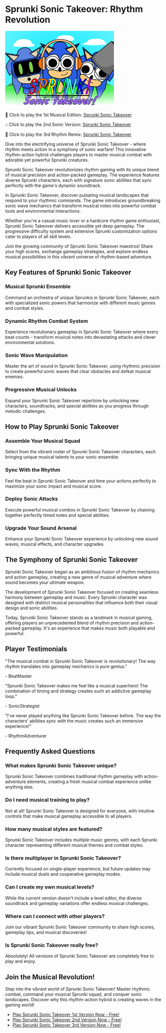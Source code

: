 # Sprunki Sonic Takeover: Rhythm Revolution

![Sprunki Sonic Takeover](https://raw.githubusercontent.com/sprunkiscrunkly/sprunki-sonic-takeover/refs/heads/main/sprunki-sonic-takeover.png "Sprunki Sonic Takeover")

🎵 Click to play the 1st Musical Edition: [Sprunki Sonic Takeover](https://sprunksters.com/sprunki-sonic-takeover/ "Sprunki Sonic Takeover")

🎶 Click to play the 2nd Sonic Version: [Sprunki Sonic Takeover](https://sprunkiscrunkly.com/sprunki-sonic-takeover/ "Sprunki Sonic Takeover")

🎼 Click to play the 3rd Rhythm Remix: [Sprunki Sonic Takeover](https://sprunkipyramixed.com/sprunki-sonic-takeover/ "Sprunki Sonic Takeover")

Dive into the electrifying universe of Sprunki Sonic Takeover - where rhythm meets action in a symphony of sonic warfare! This innovative rhythm-action hybrid challenges players to master musical combat with adorable yet powerful Sprunki creatures.

Sprunki Sonic Takeover revolutionizes rhythm gaming with its unique blend of musical precision and action-packed gameplay. The experience features diverse Sprunki characters, each with signature sonic abilities that sync perfectly with the game's dynamic soundtrack.

In Sprunki Sonic Takeover, discover pulsating musical landscapes that respond to your rhythmic commands. The game introduces groundbreaking sonic wave mechanics that transform musical notes into powerful combat tools and environmental interactions.

Whether you're a casual music lover or a hardcore rhythm game enthusiast, Sprunki Sonic Takeover delivers accessible yet deep gameplay. The progressive difficulty system and extensive Sprunki customization options cater to players of all skill levels.

Join the growing community of Sprunki Sonic Takeover maestros! Share your high scores, exchange gameplay strategies, and explore endless musical possibilities in this vibrant universe of rhythm-based adventure.

## Key Features of Sprunki Sonic Takeover

### Musical Sprunki Ensemble

Command an orchestra of unique Sprunkis in Sprunki Sonic Takeover, each with specialized sonic powers that harmonize with different music genres and combat styles.

### Dynamic Rhythm Combat System

Experience revolutionary gameplay in Sprunki Sonic Takeover where every beat counts - transform musical notes into devastating attacks and clever environmental solutions.

### Sonic Wave Manipulation

Master the art of sound in Sprunki Sonic Takeover, using rhythmic precision to create powerful sonic waves that clear obstacles and defeat musical enemies.

### Progressive Musical Unlocks

Expand your Sprunki Sonic Takeover repertoire by unlocking new characters, soundtracks, and special abilities as you progress through melodic challenges.

## How to Play Sprunki Sonic Takeover

### Assemble Your Musical Squad

Select from the vibrant roster of Sprunki Sonic Takeover characters, each bringing unique musical talents to your sonic ensemble.

### Sync With the Rhythm

Feel the beat in Sprunki Sonic Takeover and time your actions perfectly to maximize your sonic impact and musical score.

### Deploy Sonic Attacks

Execute powerful musical combos in Sprunki Sonic Takeover by chaining together perfectly timed notes and special abilities.

### Upgrade Your Sound Arsenal

Enhance your Sprunki Sonic Takeover experience by unlocking new sound waves, musical effects, and character upgrades.

## The Symphony of Sprunki Sonic Takeover

Sprunki Sonic Takeover began as an ambitious fusion of rhythm mechanics and action gameplay, creating a new genre of musical adventure where sound becomes your ultimate weapon.

The development of Sprunki Sonic Takeover focused on creating seamless harmony between gameplay and music. Every Sprunki character was designed with distinct musical personalities that influence both their visual design and sonic abilities.

Today, Sprunki Sonic Takeover stands as a landmark in musical gaming, offering players an unprecedented blend of rhythm precision and action-packed gameplay. It's an experience that makes music both playable and powerful.

## Player Testimonials

"The musical combat in Sprunki Sonic Takeover is revolutionary! The way rhythm translates into gameplay mechanics is pure genius."

\- BeatMaster

"Sprunki Sonic Takeover makes me feel like a musical superhero! The combination of timing and strategy creates such an addictive gameplay loop."

\- SonicStrategist

"I've never played anything like Sprunki Sonic Takeover before. The way the characters' abilities sync with the music creates such an immersive experience!"

\- RhythmAdventurer

## Frequently Asked Questions

### What makes Sprunki Sonic Takeover unique?

Sprunki Sonic Takeover combines traditional rhythm gameplay with action-adventure elements, creating a fresh musical combat experience unlike anything else.

### Do I need musical training to play?

Not at all! Sprunki Sonic Takeover is designed for everyone, with intuitive controls that make musical gameplay accessible to all players.

### How many musical styles are featured?

Sprunki Sonic Takeover includes multiple music genres, with each Sprunki character representing different musical themes and combat styles.

### Is there multiplayer in Sprunki Sonic Takeover?

Currently focused on single-player experience, but future updates may include musical duels and cooperative gameplay modes.

### Can I create my own musical levels?

While the current version doesn't include a level editor, the diverse soundtrack and gameplay variations offer endless musical challenges.

### Where can I connect with other players?

Join our vibrant Sprunki Sonic Takeover community to share high scores, gameplay tips, and musical discoveries!

### Is Sprunki Sonic Takeover really free?

Absolutely! All versions of Sprunki Sonic Takeover are completely free to play and enjoy.

## Join the Musical Revolution!

Step into the vibrant world of Sprunki Sonic Takeover! Master rhythmic combat, command your musical Sprunki squad, and conquer sonic landscapes. Discover why this rhythm-action hybrid is creating waves in the gaming world!

- [Play Sprunki Sonic Takeover 1st Version Now - Free!](https://sprunksters.com/sprunki-sonic-takeover/)
- [Play Sprunki Sonic Takeover 2nd Version Now - Free!](https://sprunkiscrunkly.com/sprunki-sonic-takeover/)
- [Play Sprunki Sonic Takeover 3rd Version Now - Free!](https://sprunkipyramixed.com/sprunki-sonic-takeover/)
